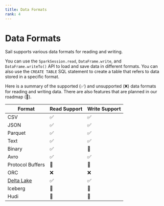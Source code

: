 ```yaml
---
title: Data Formats
rank: 4
---
```


# Data Formats

Sail supports various data formats for reading and writing.

You can use the `SparkSession.read`, `DataFrame.write`, and `DataFrame.writeTo()` API to load and save data in different formats.
You can also use the `CREATE TABLE` SQL statement to create a table that refers to data stored in a specific format.

Here is a summary of the supported (:white_check_mark:) and unsupported (:x:) data formats for reading and writing data. There are also features that are planned in our roadmap (:construction:).

| Format                | Read Support       | Write Support      |
| --------------------- | ------------------ | ------------------ |
| CSV                   | :white_check_mark: | :white_check_mark: |
| JSON                  | :white_check_mark: | :white_check_mark: |
| Parquet               | :white_check_mark: | :white_check_mark: |
| Text                  | :white_check_mark: | :white_check_mark: |
| Binary                | :white_check_mark: | :construction:     |
| Avro                  | :white_check_mark: | :white_check_mark: |
| Protocol Buffers      | :construction:     | :construction:     |
| ORC                   | :x:                | :x:                |
| [Delta Lake](./delta) | :white_check_mark: | :white_check_mark: |
| Iceberg               | :construction:     | :construction:     |
| Hudi                  | :construction:     | :construction:     |
